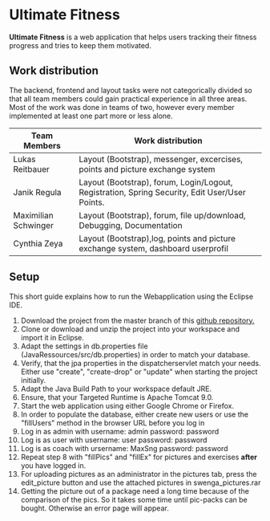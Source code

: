  # Ultimate Fitness 

**Ultimate Fitness** is a web application that helps users tracking their fitness progress and tries to keep them motivated. 
 


## Work distribution

The backend, frontend and layout tasks were not categorically divided so that all team members could gain practical experience in all three areas. Most of the work was done in teams of two, however every member implemented at least one part more or less alone.

Team Members | Work distribution
------------ | -----------------
Lukas Reitbauer | Layout (Bootstrap), messenger, excercises, points and picture exchange system
Janik Regula | Layout (Bootstrap), forum, Login/Logout, Registration, Spring Security, Edit User/User Points.
Maximilian Schwinger | Layout (Bootstrap), forum, file up/download, Debugging, Documentation
Cynthia Zeya | Layout (Bootstrap),log, points and picture exchange system, dashboard userprofil


## Setup
 
This short guide explains how to run the Webapplication using the Eclipse IDE.
1. Download the project from the master branch of this [github repository.](https://github.com/LukasR056/TestUltimateFitness)
2. Clone or download and unzip the project into your workspace and import it in Eclipse.
3. Adapt the settings in db.properties file (JavaRessources/src/db.properties) in order to match your database.
4. Verify, that the jpa properties in the dispatcherservlet match your needs. Either use "create", "create-drop" or "update" when starting the project initially. 
5. Adapt the Java Build Path to your workspace default JRE. 
6. Ensure, that your Targeted Runtime is Apache Tomcat 9.0.
7. Start the web application using either Google Chrome or Firefox. 
8. In order to populate the database, either create new users or use the "fillUsers" method in the browser URL before you log in 
9. Log in as admin with username: admin password: password 
10. Log is as user with username: user password: password
11. Log is as coach with ursername: MaxSng password: password
12. Repeat step 8 with "fillPics" and "fillEx" for pictures and exercises **after** you have logged in. 
13. For uploading pictures as an administrator in the pictures tab, press the edit_picture button and use the attached pictures in swenga_pictures.rar
14. Getting the picture out of a package need a long time because of the comparison of the pics. So it takes some time until pic-packs can be bought. Otherwise an error page will appear.
